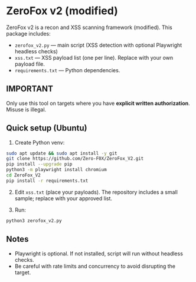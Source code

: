# ZeroFox v2 (modified)
ZeroFox v2 is a recon and XSS scanning framework (modified). This package includes:
- `zerofox_v2.py` — main script (XSS detection with optional Playwright headless checks)
- `xss.txt` — XSS payload list (one per line). Replace with your own payload file.
- `requirements.txt` — Python dependencies.

## IMPORTANT
Only use this tool on targets where you have **explicit written authorization**. Misuse is illegal.

## Quick setup (Ubuntu)
1. Create Python venv:
```bash
sudo apt update && sudo apt install -y git
git clone https://github.com/Zero-F0X/ZeroFox_V2.git
pip install --upgrade pip
python3 -m playwright install chromium
cd ZeroFox_V2
pip install -r requirements.txt


```

2. Edit `xss.txt` (place your payloads). The repository includes a small sample; replace with your approved list.

3. Run:
```bash
python3 zerofox_v2.py
```

## Notes
- Playwright is optional. If not installed, script will run without headless checks.
- Be careful with rate limits and concurrency to avoid disrupting the target.
